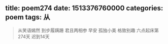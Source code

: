 title: poem274
date: 1513376760000
categories: poem
tags: 从
---
> 从笑语嫣然
到步履蹒跚
君且两相参
早安
孤独小美
格致别趣
六点起床第274天 迟到14天